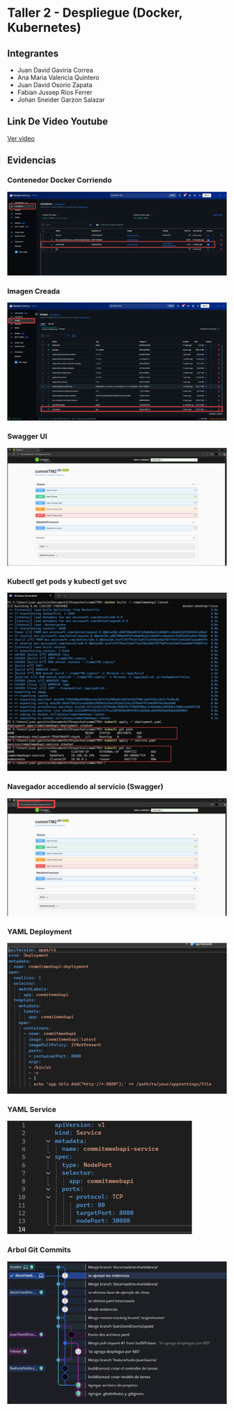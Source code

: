# Taller 2 - Despliegue (Docker, Kubernetes)

## Integrantes

- Juan David Gaviria Correa
- Ana Maria Valencia Quintero
- Juan David Osorio Zapata
- Fabian Jussep Rios Ferrer
- Johan Sneider Garzon Salazar

## Link De Video Youtube

[Ver video](https://drive.google.com/file/d/1l5Qmh9O8AXGkzwdusqsbtTAGOjsxbIEt/view?usp=sharing)

## Evidencias

### Contenedor Docker Corriendo

![Contenedor](./evidencias/1-contenedor.jpeg)

### Imagen Creada

![Contenedor](./evidencias/2-imagen.jpeg)

### Swagger UI

![Contenedor](./evidencias/3-swagger.jpeg)

### Kubectl get pods y kubectl get svc  

![Contenedor](./evidencias/4-pods.jpeg)

### Navegador accediendo al servicio (Swagger)  

![Contenedor](./evidencias/5-swagger-kubernet.jpeg)

### YAML Deployment

![Contenedor](./evidencias/6-YAMLdeployment.jpeg)

### YAML Service

![Contenedor](./evidencias/7-YAMLservice.jpeg)

### Arbol Git Commits

![Contenedor](./evidencias/8-git.png)



